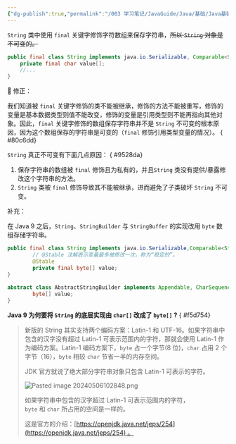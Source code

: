 ```yaml
---
{"dg-publish":true,"permalink":"/003 学习笔记/JavaGuide/Java/基础/Java基础常见面试题总结（中）/String/String 为什么是不可变的？/","dgPassFrontmatter":true,"created":"2024-05-06T10:13:05.855+08:00","updated":"2024-06-01T10:47:58.951+08:00"}
---
```


`String` 类中使用 `final` 关键字修饰字符数组来保存字符串，~~所以 `String` 对象是不可变的。~~

```java
public final class String implements java.io.Serializable, Comparable<String>, CharSequence {
	private final char value[];
	//...
}	
```

🐛 修正：

我们知道被 `final` 关键字修饰的类不能被继承，修饰的方法不能被重写，修饰的变量是基本数据类型则值不能改变，修饰的变量是引用类型则不能再指向其他对象。因此，`final` 关键字修饰的数组保存字符串并不是 `String` 不可变的根本原因，因为这个数组保存的字符串是可变的（`final` 修饰引用类型变量的情况）。
{ #80c6dd}


`String` 真正不可变有下面几点原因：
{ #9528da}


1. 保存字符串的数组被 `final` 修饰且为私有的，并且`String` 类没有提供/暴露修改这个字符串的方法。
2. `String` 类被 `final` 修饰导致其不能被继承，进而避免了子类破坏 `String` 不可变。

补充：

在 Java 9 之后，`String`、`StringBuilder` 与 `StringBuffer` 的实现改用 `byte` 数组存储字符串。

```java
public final class String implements java.io.Serializable,Comparable<String>, CharSequence {
	    // @Stable 注解表示变量最多被修改一次，称为“稳定的”。
	    @Stable
	    private final byte[] value;
}
	
abstract class AbstractStringBuilder implements Appendable, CharSequence {
	    byte[] value;	
}
```

**Java 9 为何要将 `String` 的底层实现由 `char[]` 改成了 `byte[]` ?**
{ #f5d754}


> 新版的 String 其实支持两个编码方案：Latin-1 和 UTF-16。如果字符串中包含的汉字没有超过 Latin-1 可表示范围内的字符，那就会使用 Latin-1 作为编码方案。Latin-1 编码方案下，`byte` 占一个字节(8 位)，`char` 占用 2 个字节（16），`byte` 相较 `char` 节省一半的内存空间。
> 
> JDK 官方就说了绝大部分字符串对象只包含 Latin-1 可表示的字符。
> 
> ![Pasted image 20240506102848.png](/img/user/$/$Sys999%20Attachment/Pasted%20image%2020240506102848.png)
>
> 如果字符串中包含的汉字超过 Latin-1 可表示范围内的字符，`byte` 和 `char` 所占用的空间是一样的。
> 
> 这是官方的介绍：[https://openjdk.java.net/jeps/254](https://openjdk.java.net/jeps/254) 。

